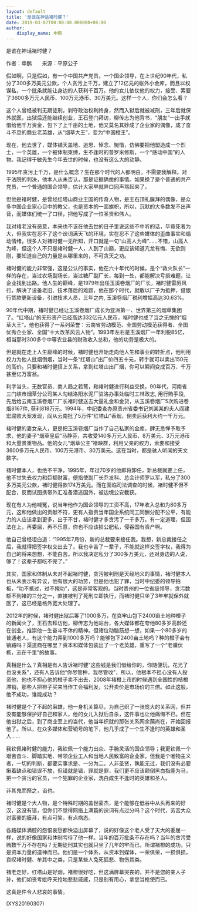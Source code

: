 ```yaml
---
layout: default
title: '是谁在神话褚时健？'
date: 2019-03-07T00:00:00.000000+08:00
author:
    display_name: 申鹏
---
```


是谁在神话褚时健？

作者：申鹏　　来源：平原公子

假如啊，只是假如，有一个中国共产党员，一个国企领导，在上世纪90年代，私分了300多万美元公款，个人贪污上千万，建立了12亿元的帐外小金库，而且以权谋私，一个批条就能让身边的人获利千百万。他的女儿依仗他的权力，接受、索要了3600多万元人民币、100万元港币、30万美元。这样一个人，你们会怎么看？

这个人曾经被判无期徒刑，剥夺政治权利终身，然而入狱后就被减刑，三年后就保外就医，出狱后还能继续创业，王石登门拜访，柳传志为他背书，“朋友”一出手就借给他千万资金，包下了上千亩的土地，他又莫名其妙成了企业家的偶像，成了奋斗不息的商业老英雄，从“烟草大王”，变为“中国橙王”。

现在，他去世了，媒体铺天盖地、追思、悼念、惋惜，仿佛要把他塑造成一个烈士，一个英雄，一个被体制束缚，生不逢时的普罗米修斯，一个“感动中国”的人物。我记得于敏先生今年去世的时候，也没有这么大的动静。

1995年贪污上千万，是什么概念？生在那个时代的人都明白，不需要我解释。对于法院的判决，他本人从未否认，那是证据确凿的事情。如果换了是个普通的共产党员，一个普通的国企领导，估计大家早就异口同声骂起来了。

但他是褚时健，是曾经红塔山商业王国的传奇人物，是王石顶礼膜拜的偶像，是众多中国企业家心目中的教父，也是资本的一面旗帜，所以，沉默的大多数发不出声音，而媒体们统一了口径，把他写成了一位圣贤和伟人。

我对褚老没有恶意，本来也不该在他去世的日子里说这些不中听的话，毕竟死者为大，但我实在忍不了这个谀词满天飞的环境，实在忍不了这些媒体的歪曲事实和煽动情绪，很多人对褚时健一无所知，开口就是一句“山高人为峰”……不错，山高人为峰，但这个人不只是褚时健一人，人到了山巅，更应该知道亢龙有悔、无欲则刚，要知道自己的力量是从哪里来的，不可贪天之功。

褚时健的能力非常强，这是公认的事实，他在六十年代的时候，是个“救火队长”一样的存在，当过农场副场长，当过糖厂副厂长，每到一处，都能解决亏损难题，让企业找到出路。他人生的巅峰，是1979年出任玉溪卷烟厂的厂长，褚时健雷厉风行，解决了设备老旧、技术落后的难题，他在那个时代，就敢以厂子为抵押，借银行贷款更新设备，引进技术人员，三年之内, 玉溪卷烟厂税利增幅高达30.63%。

90年代中期，褚时健已经让玉溪卷烟厂成长为亚洲第一、世界第三的烟草集团了。“红塔山”的无形资产已经高达332亿元人民币，褚时健也成了当之无愧的“烟草大王”。他也获得了一系列荣誉：云南省劳动模范、全国劳动模范获得者、全国优秀企业家、全国“十大改革风云人物”。1993年左右是玉溪烟厂一年利税85亿，相当那时300多个中等农业县的财政收入总和，他的功劳是极大的。

但是就在走上人生巅峰的时候，褚时健也开始走向他人生和事业的转折点，他利用权力为他人批烟倒烟，当时一条“红塔山”出厂价四五十元，转手就可以卖出150元的高价。只要和褚时健搭上关系，拿到红塔山出厂烟，你可以瞬间变成百万、千万甚至亿万富翁。

利字当头，无数官员、商人趋之若鹜，和褚时健进行利益交换，90年代，河南省三门峡市烟草分公司某人勾结洛阳水泥厂驻洛办事处临时工林政志, 用行贿手段, 先后给云南玉溪卷烟厂厂长褚时健送去大量礼金和金货，从玉溪卷烟厂5次购进卷烟8167件, 获利818万元。1994年，中纪委查办原贵州省委书记刘某某的夫人阎建宏腐败大案发现，阎从云南批了5万件“红塔山”香烟，倒卖后获利大约一千万元。

褚时健的妻女亲人，更是把玉溪卷烟厂当作了自己私家的金库，肆无忌惮予取予求，他的妻子“烟草皇后”马静芬，共收受140多万元人民币、8万美元、3万元港币和大量贵重物品。他的女儿“烟草公主”褚映群，利用父亲的权力，索要和接受3600多万元人民币、100万元港币、30万美元。这在当时，都是骇人听闻的天文数字。

褚时健本人，也绝不干净，1995年，年过70岁的他即将卸任，新总裁就要上任，他不甘失去权力和巨额财富，便指使副厂长乔发科、总会计师罗以军，私分了300多万美元公款，褚时健得款174万美元。而在面临司法调查的时候，褚时健不但不配合，反而试图携带外汇准备潜逃国外，被边境公安截获。

现在有人为他喊冤，说当年他作为国企领导的工资不高，17年收入总和为80多万元，这和他做出的贡献不符，更有人指责当年国企系统同工同酬分配不公平，有能力的人应该拿到更多，出于不甘，褚时健才多贪污了一千多万。有一定道理，但国法在上，再委屈，再不乐意，你也不应该损公肥私，侵吞国有资产啊。

他自己曾经坦白道：“1995年7月份，新的总裁要来接任我。我想，新总裁接任之后，我就得把签字权交出去了。我也辛苦了一辈子，不能就这样交签字权，我得为自己的将来想想，不能白苦。所以我决定私分了300多万美元，还对身边的人说，够了！这辈子都吃不完了。”

其实，国家和体制从未对不起褚时健，贪污被判刑是天经地义的事情，褚时健本人也从未表示有异议，他有很大的功劳，但是他也犯了罪，当时中纪委的领导拍板，“功不抵过，过不掩功”，这是非常客观的。当时贵州的一位省级领导，贪污数额不到褚的三分之一，直接被判了死刑立即执行，而褚时健只坐了3年牢就保外就医了，这已经是格外宽大处理了。

2012年的时候，褚时健出狱后筹了1000多万，在哀牢山包下2400亩土地种橙子的新闻火了，王石去拜访他，柳传志为他站台，各大媒体都在夸他80多岁高龄还在创业，推崇他一生奋斗不休的精神。但诸位动脑筋想一想，如果一个80多岁的普通老人，有这个能力弄到1000多万吗？能够包下2400亩土地吗？种的橙子会有销路吗？渠道商在哪里？资本和媒体包装出了一个老英雄，重写了一个“老骥伏枥，志在千里”的故事。

真相是什么？真相是有人告诉褚时健“这些钱是我们借给你的，你随便玩，花光了也没关系”，还有人告诉他“你尽管种，我尽管收”，所以，他根本不担心没有人投资他，他也不担心他的橙子卖不出去，2008年褚橙上市的时候遇到全国性的桔橙滞销，那些人把橙子买来当作工会福利发，公开卖价是市场价的三倍。如此这般，他不成功，谁能成功？

褚时健是个了不起的枭雄，他一身机关算尽，为自己织了一张庞大的关系网，但并没有能够保护好自己和家人，他的女儿入狱后自杀，这件事也让他痛悔不已。但在他出狱之后，到了商业至上的当代，他当年织就的那张关系网余荫尚在，开始回报他了。所以，在众多媒体和营销号的笔下，他几乎成了一个生不逢时的英雄和圣人……

我钦佩褚时健的能力，我钦佩一个能力出众、手腕灵活的国企领导；我更钦佩一个艰苦奋斗、脚踏实地、带领企业工人和当地人民致富的企业家。但我是个唯物主义者，一切的判断，都要实事求是、一分为二。人非圣贤，孰能无过，我们没有必要揪着缺点和错误不放，但错就是错，罪就是罪，我们更不应该颠倒黑白指鹿为马，把一个贪污的官员，一个犯罪的企业家，洗白成生不逢时的英雄和圣人。

非其鬼而祭之，谄也。

褚时健是个大人物，是个特殊时期的盖世豪杰，是个能够在低谷中从头再来的好汉，这没有错，但你们不觉得网络上满篇的谀词有点过分吗？这个时代，劳苦大众对富豪的膜拜，有点可笑，有点病态。

各路媒体满腔的怨恨哀愁都快溢出屏幕了，说的好像这个老人受了天大的委屈一样，说的好像国家和体制亏待了他一样。当年的百万批条不存在吗？当年的贪污受贿数千万不存在吗？无期徒刑其实也就只坐了几年的牢而已，所谓褚橙的成功，只是资本力量的造神而已。他们是一个体系，从资本到媒体，一荣俱荣，一损俱损，哀叹褚时健、牟其中之类，只是某些人兔死狐悲、物伤其类。

褚老走好，红塔山是好烟，褚橙很好吃，但这满屏幕哭丧的，并不是您的亲人子孙，他们如丧考妣呼天抢地悲悲戚戚，只是别有用心，拿您当枪使而已。

这真是件令人悲哀的事情。

(XYS20190307)


